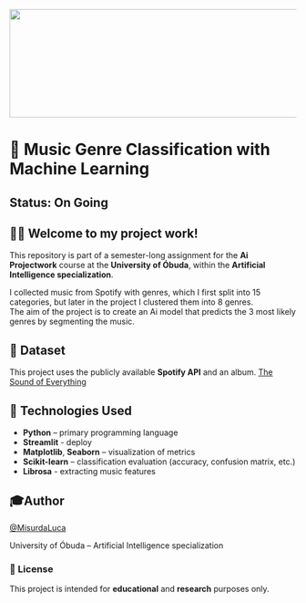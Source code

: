 <p align="left">
  <img src="https://aml.nik.uni-obuda.hu/themes/aml/assets/images/oe_nik_modern.png" width="1800" height="190" />
</p>

# 🎵 Music Genre Classification with Machine Learning

## Status: On Going

## 👋🏼 Welcome to my project work!

This repository is part of a semester-long assignment for the **Ai Projectwork** course at the **University of Óbuda**, within the **Artificial Intelligence specialization**.

I collected music from Spotify with genres, which I first split into 15 categories, but later in the project I clustered them into 8 genres. <br> The aim of the project is to create an Ai model that predicts the 3 most likely genres by segmenting the music.

## 📂 Dataset

This project uses the publicly available **Spotify API** and an album.
[The Sound of Everything](https://open.spotify.com/playlist/69fEt9DN5r4JQATi52sRtq?si=33218d81df2d430d)

## 🧰 Technologies Used

- **Python** – primary programming language  
- **Streamlit** - deploy
- **Matplotlib**, **Seaborn** – visualization of metrics  
- **Scikit-learn** – classification evaluation (accuracy, confusion matrix, etc.)
- **Librosa** - extracting music features

## 🎓Author

[@MisurdaLuca](https://github.com/MisurdaLuca)

University of Óbuda – Artificial Intelligence specialization

### 📃 License
This project is intended for **educational** and **research** purposes only.
